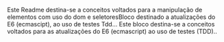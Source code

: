 Este Readme destina-se a conceitos voltados para a manipulação de elementos com uso do dom e seletoresBloco destinado a atualizações do E6 (ecmascipt), ao uso de testes Tdd... Este bloco destina-se a conceitos voltados para as atualizações do E6 (ecmascript) ao uso de testes (TDD)..
